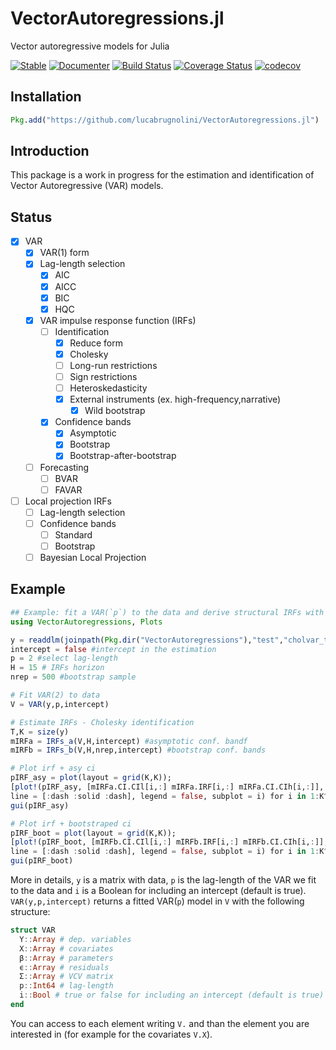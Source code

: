 # VectorAutoregressions.jl
Vector autoregressive models for Julia

[![Stable](https://img.shields.io/badge/docs-stable-blue.svg)](http://lucabrugnolini.github.io/VectorAutoregressions.jl/)
[![Documenter](https://github.com/lucabrugnolini/VectorAutoregressions.jl/actions/workflows/Documenter.yml/badge.svg)](https://github.com/lucabrugnolini/VectorAutoregressions.jl/actions/workflows/Documenter.yml)
[![Build Status](https://travis-ci.org/lucabrugnolini/VectorAutoregressions.jl.svg?branch=master)](https://travis-ci.org/lucabrugnolini/VectorAutoregressions.jl)
[![Coverage Status](https://coveralls.io/repos/github/lucabrugnolini/VectorAutoregressions.jl/badge.svg?branch=master)](https://coveralls.io/github/lucabrugnolini/VectorAutoregressions.jl?branch=master)
[![codecov](https://codecov.io/gh/lucabrugnolini/VectorAutoregressions.jl/branch/master/graph/badge.svg)](https://codecov.io/gh/lucabrugnolini/VectorAutoregressions.jl)



## Installation
```julia
Pkg.add("https://github.com/lucabrugnolini/VectorAutoregressions.jl")
```
## Introduction
This package is a work in progress for the estimation and identification of Vector Autoregressive (VAR) models.

## Status
- [x] VAR
  - [x] VAR(1) form
  - [x] Lag-length selection
    - [x] AIC
    - [x] AICC
    - [x] BIC
    - [x] HQC
  - [x] VAR impulse response function (IRFs)
    - [ ] Identification
      - [x] Reduce form
      - [x] Cholesky
      - [ ] Long-run restrictions
      - [ ] Sign restrictions
      - [ ] Heteroskedasticity
      - [x] External instruments (ex. high-frequency,narrative)
        - [x] Wild bootstrap
    - [x] Confidence bands
      - [x] Asymptotic
      - [x] Bootstrap
      - [x] Bootstrap-after-bootstrap
  - [ ] Forecasting
    - [ ] BVAR
    - [ ] FAVAR
- [ ] Local projection IRFs
    - [ ] Lag-length selection
    - [ ] Confidence bands
      - [ ] Standard
      - [ ] Bootstrap
  - [ ] Bayesian Local Projection

## Example
```julia
## Example: fit a VAR(`p`) to the data and derive structural IRFs with asymptotic and bootstrap conf. bands.
using VectorAutoregressions, Plots

y = readdlm(joinpath(Pkg.dir("VectorAutoregressions"),"test","cholvar_test_data.csv"), ',') #read example file with data
intercept = false #intercept in the estimation
p = 2 #select lag-length
H = 15 # IRFs horizon
nrep = 500 #bootstrap sample

# Fit VAR(2) to data
V = VAR(y,p,intercept)

# Estimate IRFs - Cholesky identification
T,K = size(y)
mIRFa = IRFs_a(V,H,intercept) #asymptotic conf. bandf
mIRFb = IRFs_b(V,H,nrep,intercept) #bootstrap conf. bands

# Plot irf + asy ci
pIRF_asy = plot(layout = grid(K,K));
[plot!(pIRF_asy, [mIRFa.CI.CIl[i,:] mIRFa.IRF[i,:] mIRFa.CI.CIh[i,:]], color = ["red" "red" "red"],
line = [:dash :solid :dash], legend = false, subplot = i) for i in 1:K^2]
gui(pIRF_asy)

# Plot irf + bootstraped ci
pIRF_boot = plot(layout = grid(K,K));
[plot!(pIRF_boot, [mIRFb.CI.CIl[i,:] mIRFb.IRF[i,:] mIRFb.CI.CIh[i,:]], color = ["blue" "blue" "blue"],
line = [:dash :solid :dash], legend = false, subplot = i) for i in 1:K^2]
gui(pIRF_boot)
```

More in details, `y` is a matrix with data, `p` is the lag-length of the VAR we fit to the data and `i` is a Boolean for including an intercept (default is true). `VAR(y,p,intercept)` returns a fitted VAR(`p`) model in `V` with the following structure:
```julia
struct VAR
  Y::Array # dep. variables
  X::Array # covariates
  β::Array # parameters
  ϵ::Array # residuals
  Σ::Array # VCV matrix
  p::Int64 # lag-length
  i::Bool # true or false for including an intercept (default is true)
end
```
You can access to each element writing `V.` and than the element you are interested in (for example for the covariates `V.X`).


